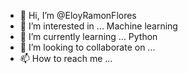 - 👋 Hi, I’m @EloyRamonFlores
- 👀 I’m interested in ... Machine learning
- 🌱 I’m currently learning ... Python
- 💞️ I’m looking to collaborate on ...
- 📫 How to reach me ...

<!---
EloyRamonFlores/EloyRamonFlores is a ✨ special ✨ repository because its `README.md` (this file) appears on your GitHub profile.
You can click the Preview link to take a look at your changes.
--->
